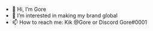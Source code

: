 - 👋 Hi, I’m Gore
- 👀 I’m interested in making my brand global
- 📫 How to reach me: Kik @Gore or Discord Gore#0001

<!---
Gore0/Gore0 is a ✨ special ✨ repository because its `README.md` (this file) appears on your GitHub profile.
You can click the Preview link to take a look at your changes.
--->
